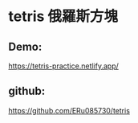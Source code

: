 # tetris 俄羅斯方塊

## Demo:
https://tetris-practice.netlify.app/


## github:
https://github.com/ERu085730/tetris
